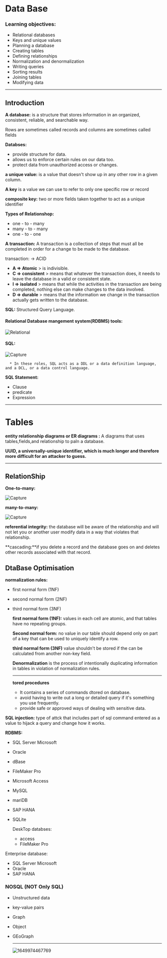 # Data Base

### Learning objectives:
* Relational databases
* Keys and unique values
* Planning a database
* Creating tables
* Defining relationships
* Normalization and denormalization
* Writing queries
* Sorting results
* Joining tables
* Modifying data

---

## Introduction

**A database:** is a structure that stores information in an organized, consistent, reliable, and searchable way. 


 Rows are sometimes called records and columns are sometimes called fields

 **Databses:** 
 * provide structure for data.
 * allows us to enforce certain rules on our data too.
 * protect data from unauthorized access or changes.
  
  **a unique value:** is a value that doesn't show up in any other row in a given column.

**A key** is a value we can use to refer to only one specific row or record

**composite key:** two or more fields taken together to act as a unique identifier


**Types of Relationshop:** 
* one - to - many
* many - to - many
* one - to - one


**A transaction:** A transaction is a collection of steps that must all be completed in order for a change to be made to the database.

transaction: -> ACID
* **A  => Atomic** > is indivisible.
* **C => consistent** >  means that whatever the transaction does, it needs to leave the database in a valid or consistent state.
* **I => isolated** > means that while the activities in the transaction are being completed, nothing else can make changes to the data involved.
* **D => durable** > means that the information we change in the transaction actually gets written to the database.
  

**SQL:** Structured Query Language.

#### Relational Database mangement system(RDBMS) tools:

![Relational](https://user-images.githubusercontent.com/70604321/163282288-344889c4-5647-4949-93b8-61f7f8bb5ae8.PNG)


#### SQL:


![Capture](https://user-images.githubusercontent.com/70604321/163282597-3418f2a0-fe06-477e-9c77-d12492e36f8e.PNG)

      * In these roles, SQL acts as a DDL or a data definition language, and a DCL, or a data control language.


**SQL Statement:**
* Clause
* predicate
* Expression


---

# Tables

**entity relationship diagrams or ER diagrams :**
A diagrams that uses tables,fields,and relationship to paln a database.


**UUID, a universally-unique identifier, which is much longer and therefore more difficult for an attacker to guess.**

---
## RelationShip

**One-to-many:**

![Capture](https://user-images.githubusercontent.com/70604321/163290355-62f252b9-60c3-4575-b9f2-1422d540ea98.PNG)


**many-to-many:**

![Capture](https://user-images.githubusercontent.com/70604321/163291401-897b9454-125f-40a3-9e93-a98ce2c1f723.PNG)

**referential integrity:**
the database will be aware of the relationship and will not let you or another user modify data in a way that violates that relationship.

**cascading:**if you delete a record and the database goes on and deletes other records associated with that record.

## DtaBase Optimisation

**normalization rules:**
* first normal form (1NF)
* second normal form (2NF)
* third normal form (3NF)
  

  **first normal form (1NF):**
  values in each cell are atomic, and that tables have no repeating groups.


  **Second normal form:**
  no value in our table should depend only on part of a key that can be used to uniquely identify a row.

  **third normal form (3NF)**
  value shouldn't be stored if the can be calculated from another non-key field.

  **Denormalization** is the process of intentionally duplicating information in tables in violation of normalization rules.


  ---
  **tored procedures** 
  *  It contains a series of commands dtored on database.
  *  avoid having to write out a long or detailed query if it's something you use frequently.
  *  provide safe or approved ways of dealing with sensitive data.

**SQL injection:**
type of attck that includes part of sql command entered as a value to hijack a query and change how it works.

**RDBMS:**
* SQL Server Microsoft
* Oracle
* dBase
* FileMaker Pro
* Microsoft Access
* MySQL
* mariDB
* SAP HANA
* SQLite
  
  DeskTop databses:
  * access
  * FileMaker Pro

Enterprise database:
* SQL Server Microsoft
* Oracle
* SAP HANA

### NOSQL (NOT Only SQL)
* Unstructured data
* key-value pairs
* Graph
* Object
* GEoGraph

  ---
  
  ![1649974467769](https://user-images.githubusercontent.com/70604321/163485263-39bb83c4-3851-46c0-a3e0-0fae3377466a.png)

